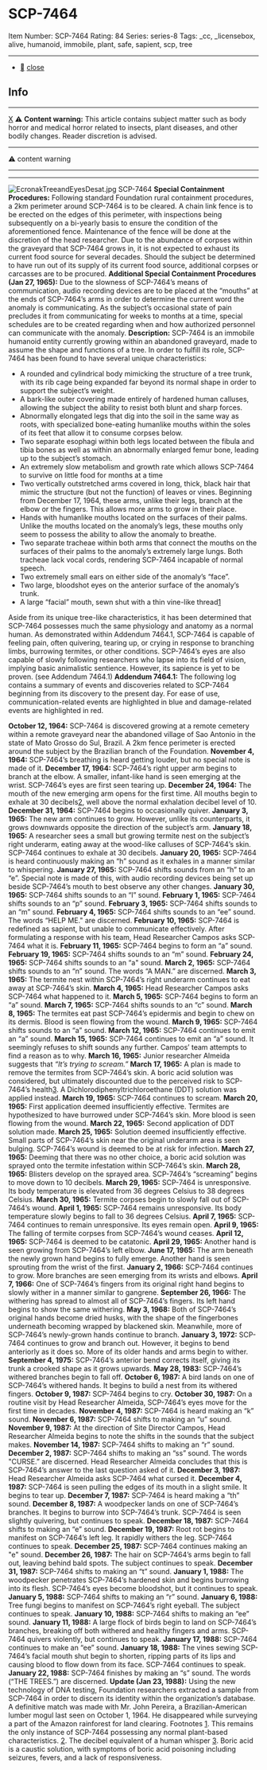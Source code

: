 # SCP-7464
Item Number: SCP-7464
Rating: 84
Series: series-8
Tags: _cc, _licensebox, alive, humanoid, immobile, plant, safe, sapient, scp, tree

---

  * [](javascript:;)
[close](javascript:;)
## Info
* * *
[X](javascript:;)
⚠️ **Content warning:** This article contains subject matter such as body horror and medical horror related to insects, plant diseases, and other bodily changes. Reader discretion is advised.
* * *

⚠️ content warning 
* * *
* * *
![EcronakTreeandEyesDesat.jpg](https://scp-wiki.wdfiles.com/local--files/scp-7464/EcronakTreeandEyesDesat.jpg)
SCP-7464
**Special Containment Procedures:** Following standard Foundation rural containment procedures, a 2km perimeter around SCP-7464 is to be cleared. A chain link fence is to be erected on the edges of this perimeter, with inspections being subsequently on a bi-yearly basis to ensure the condition of the aforementioned fence. Maintenance of the fence will be done at the discretion of the head researcher.
Due to the abundance of corpses within the graveyard that SCP-7464 grows in, it is not expected to exhaust its current food source for several decades. Should the subject be determined to have run out of its supply of its current food source, additional corpses or carcasses are to be procured.
**Additional Special Containment Procedures (Jan 27, 1965):** Due to the slowness of SCP-7464’s means of communication, audio recording devices are to be placed at the “mouths” at the ends of SCP-7464’s arms in order to determine the current word the anomaly is communicating. As the subject’s occasional state of pain precludes it from communicating for weeks to months at a time, special schedules are to be created regarding when and how authorized personnel can communicate with the anomaly.
**Description:** SCP-7464 is an immobile humanoid entity currently growing within an abandoned graveyard, made to assume the shape and functions of a tree. In order to fulfill its role, SCP-7464 has been found to have several unique characteristics:
  * A rounded and cylindrical body mimicking the structure of a tree trunk, with its rib cage being expanded far beyond its normal shape in order to support the subject’s weight.
  * A bark-like outer covering made entirely of hardened human calluses, allowing the subject the ability to resist both blunt and sharp forces.
  * Abnormally elongated legs that dig into the soil in the same way as roots, with specialized bone-eating humanlike mouths within the soles of its feet that allow it to consume corpses below.
  * Two separate esophagi within both legs located between the fibula and tibia bones as well as within an abnormally enlarged femur bone, leading up to the subject’s stomach.
  * An extremely slow metabolism and growth rate which allows SCP-7464 to survive on little food for months at a time
  * Two vertically outstretched arms covered in long, thick, black hair that mimic the structure (but not the function) of leaves or vines. Beginning from December 17, 1964, these arms, unlike their legs, branch at the elbow or the fingers. This allows more arms to grow in their place.
  * Hands with humanlike mouths located on the surfaces of their palms. Unlike the mouths located on the anomaly’s legs, these mouths only seem to possess the ability to allow the anomaly to breathe.
  * Two separate tracheae within both arms that connect the mouths on the surfaces of their palms to the anomaly’s extremely large lungs. Both tracheae lack vocal cords, rendering SCP-7464 incapable of normal speech.
  * Two extremely small ears on either side of the anomaly’s “face”.
  * Two large, bloodshot eyes on the anterior surface of the anomaly’s trunk.
  * A large “facial” mouth, sewn shut with a thin vine-like thread[1](javascript:;)

Aside from its unique tree-like characteristics, it has been determined that SCP-7464 possesses much the same physiology and anatomy as a normal human. As demonstrated within Addendum 7464.1, SCP-7464 is capable of feeling pain, often quivering, tearing up, or crying in response to branching limbs, burrowing termites, or other conditions. SCP-7464’s eyes are also capable of slowly following researchers who lapse into its field of vision, implying basic animalistic sentience. However, its sapience is yet to be proven. (see Addendum 7464.1)
**Addendum 7464.1:** The following log contains a summary of events and discoveries related to SCP-7464 beginning from its discovery to the present day. For ease of use, communication-related events are highlighted in blue and damage-related events are highlighted in red.  

**October 12, 1964:** SCP-7464 is discovered growing at a remote cemetery within a remote graveyard near the abandoned village of Sao Antonio in the state of Mato Grosso do Sul, Brazil. A 2km fence perimeter is erected around the subject by the Brazilian branch of the Foundation.
**November 4, 1964:** SCP-7464’s breathing is heard getting louder, but no special note is made of it.
**December 17, 1964:** SCP-7464’s right upper arm begins to branch at the elbow. A smaller, infant-like hand is seen emerging at the wrist. SCP-7464’s eyes are first seen tearing up.
**December 24, 1964:** The mouth of the new emerging arm opens for the first time. All mouths begin to exhale at 30 decibels[2](javascript:;), well above the normal exhalation decibel level of 10.
**December 31, 1964:** SCP-7464 begins to occasionally quiver.
**January 3, 1965:** The new arm continues to grow. However, unlike its counterparts, it grows downwards opposite the direction of the subject’s arm.
**January 18, 1965:** A researcher sees a small but growing termite nest on the subject’s right underarm, eating away at the wood-like calluses of SCP-7464’s skin. SCP-7464 continues to exhale at 30 decibels.
**January 20, 1965:** SCP-7464 is heard continuously making an “h” sound as it exhales in a manner similar to whispering.
**January 27, 1965:** SCP-7464 shifts sounds from an “h” to an “e”. Special note is made of this, with audio recording devices being set up beside SCP-7464’s mouth to best observe any other changes.
**January 30, 1965:** SCP-7464 shifts sounds to an “l” sound.
**February 1, 1965:** SCP-7464 shifts sounds to an “p” sound.
**February 3, 1965:** SCP-7464 shifts sounds to an “m” sound.
**February 4, 1965:** SCP-7464 shifts sounds to an “ee” sound. The words “HELP ME." are discerned.
**February 10, 1965:** SCP-7464 is redefined as sapient, but unable to communicate effectively. After formulating a response with his team, Head Researcher Campos asks SCP-7464 what it is.
**February 11, 1965:** SCP-7464 begins to form an “a” sound.
**February 19, 1965:** SCP-7464 shifts sounds to an “m” sound.
**February 24, 1965:** SCP-7464 shifts sounds to an “a" sound.
**March 2, 1965:** SCP-7464 shifts sounds to an “n” sound. The words “A MAN.” are discerned.
**March 3, 1965:** The termite nest within SCP-7464’s right underarm continues to eat away at SCP-7464’s skin.
**March 4, 1965:** Head Researcher Campos asks SCP-7464 what happened to it.
**March 5, 1965:** SCP-7464 begins to form an “a” sound.
**March 7, 1965:** SCP-7464 shifts sounds to an “c” sound.
**March 8, 1965:** The termites eat past SCP-7464’s epidermis and begin to chew on its dermis. Blood is seen flowing from the wound.
**March 9, 1965:** SCP-7464 shifts sounds to an “a” sound.
**March 12, 1965:** SCP-7464 continues to emit an “a” sound.
**March 15, 1965:** SCP-7464 continues to emit an “a” sound. It seemingly refuses to shift sounds any further. Campos’ team attempts to find a reason as to why.
**March 16, 1965:** Junior researcher Almeida suggests that _“It’s trying to scream.”_
**March 17, 1965:** A plan is made to remove the termites from SCP-7464’s skin. A boric acid solution was considered, but ultimately discounted due to the perceived risk to SCP-7464’s health[3](javascript:;). A Dichlorodiphenyltrichloroethane (DDT) solution was applied instead.
**March 19, 1965:** SCP-7464 continues to scream.
**March 20, 1965:** First application deemed insufficiently effective. Termites are hypothesized to have burrowed under SCP-7464’s skin. More blood is seen flowing from the wound.
**March 22, 1965:** Second application of DDT solution made.
**March 25, 1965:** Solution deemed insufficiently effective. Small parts of SCP-7464’s skin near the original underarm area is seen bulging. SCP-7464’s wound is deemed to be at risk for infection.
**March 27, 1965:** Deeming that there was no other choice, a boric acid solution was sprayed onto the termite infestation within SCP-7464’s skin.
**March 28, 1965:** Blisters develop on the sprayed area. SCP-7464’s “screaming” begins to move down to 10 decibels.
**March 29, 1965:** SCP-7464 is unresponsive. Its body temperature is elevated from 36 degrees Celsius to 38 degrees Celsius.
**March 30, 1965:** Termite corpses begin to slowly fall out of SCP-7464’s wound.
**April 1, 1965:** SCP-7464 remains unresponsive. Its body temperature slowly begins to fall to 36 degrees Celsius.
**April 7, 1965:** SCP-7464 continues to remain unresponsive. Its eyes remain open.
**April 9, 1965:** The falling of termite corpses from SCP-7464’s wound ceases.
**April 12, 1965:** SCP-7464 is deemed to be catatonic.
**April 29, 1965:** Another hand is seen growing from SCP-7464’s left elbow.
**June 17, 1965:** The arm beneath the newly grown hand begins to fully emerge. Another hand is seen sprouting from the wrist of the first.
**January 2, 1966:** SCP-7464 continues to grow. More branches are seen emerging from its wrists and elbows.
**April 7, 1966:** One of SCP-7464’s fingers from its original right hand begins to slowly wither in a manner similar to gangrene.
**September 26, 1966:** The withering has spread to almost all of SCP-7464’s fingers. Its left hand begins to show the same withering.
**May 3, 1968:** Both of SCP-7464’s original hands become dried husks, with the shape of the fingerbones underneath becoming wrapped by blackened skin. Meanwhile, more of SCP-7464’s newly-grown hands continue to branch.
**January 3, 1972:** SCP-7464 continues to grow and branch out. However, it begins to bend anteriorly as it does so. More of its older hands and arms begin to wither.
**September 4, 1975:** SCP-7464’s anterior bend corrects itself, giving its trunk a crooked shape as it grows upwards.
**May 28, 1983:** SCP-7464’s withered branches begin to fall off.
**October 6, 1987:** A bird lands on one of SCP-7464’s withered hands. It begins to build a nest from its withered fingers.
**October 9, 1987:** SCP-7464 begins to cry.
**October 30, 1987:** On a routine visit by Head Researcher Almeida, SCP-7464’s eyes move for the first time in decades.
**November 4, 1987:** SCP-7464 is heard making an “k” sound.
**November 6, 1987:** SCP-7464 shifts to making an “u” sound.
**November 9, 1987:** At the direction of Site Director Campos, Head Researcher Almeida begins to note the shifts in the sounds that the subject makes.
**November 14, 1987:** SCP-7464 shifts to making an “r” sound.
**December 2, 1987:** SCP-7464 shifts to making an “ss” sound. The words "CURSE.” are discerned. Head Researcher Almeida concludes that this is SCP-7464’s answer to the last question asked of it.
**December 3, 1987:** Head Researcher Almeida asks SCP-7464 what cursed it.
**December 4, 1987:** SCP-7464 is seen pulling the edges of its mouth in a slight smile. It begins to tear up.
**December 7, 1987:** SCP-7464 is heard making a “th” sound.
**December 8, 1987:** A woodpecker lands on one of SCP-7464’s branches. It begins to burrow into SCP-7464’s trunk. SCP-7464 is seen slightly quivering, but continues to speak.
**December 18, 1987:** SCP-7464 shifts to making an “e” sound.
**December 19, 1987:** Root rot begins to manifest on SCP-7464’s left leg. It rapidly withers the leg. SCP-7464 continues to speak.
**December 25, 1987:** SCP-7464 continues making an "e" sound.
**December 26, 1987:** The hair on SCP-7464’s arms begin to fall out, leaving behind bald spots. The subject continues to speak.
**December 31, 1987:** SCP-7464 shifts to making an “t” sound.
**January 1, 1988:** The woodpecker penetrates SCP-7464’s hardened skin and begins burrowing into its flesh. SCP-7464’s eyes become bloodshot, but it continues to speak.
**January 5, 1988:** SCP-7464 shifts to making an “r” sound.
**January 6, 1988:** Tree fungi begins to manifest on SCP-7464’s right eyeball. The subject continues to speak.
**January 10, 1988:** SCP-7464 shifts to making an “ee” sound.
**January 11, 1988:** A large flock of birds begin to land on SCP-7464’s branches, breaking off both withered and healthy fingers and arms. SCP-7464 quivers violently, but continues to speak.
**January 17, 1988:** SCP-7464 continues to make an “ee” sound.
**January 18, 1988:** The vines sewing SCP-7464’s facial mouth shut begin to shorten, ripping parts of its lips and causing blood to flow down from its face. SCP-7464 continues to speak.
**January 22, 1988:** SCP-7464 finishes by making an “s” sound. The words (“THE TREES.”) are discerned.
**Update (Jan 23, 1988):** Using the new technology of DNA testing, Foundation researchers extracted a sample from SCP-7464 in order to discern its identity within the organization’s database.
A definitive match was made with Mr. John Pereira, a Brazilian-American lumber mogul last seen on October 1, 1964. He disappeared while surveying a part of the Amazon rainforest for land clearing.
Footnotes
[1](javascript:;). This remains the only instance of SCP-7464 possessing any normal plant-based characteristics.
[2](javascript:;). The decibel equivalent of a human whisper
[3](javascript:;). Boric acid is a caustic solution, with symptoms of boric acid poisoning including seizures, fevers, and a lack of responsiveness.